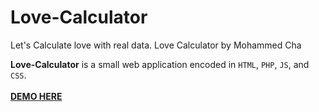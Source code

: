 # Love-Calculator
<p>Let's Calculate love with real data. Love Calculator by Mohammed Cha</p>
<strong>Love-Calculator</strong> is a small web application encoded in <code>HTML</code>, <code>PHP</code>, <code>JS</code>, and <code>CSS</code>.
</br></br>
<b><a href="http://love.freevar.com" >DEMO HERE</a></b>

